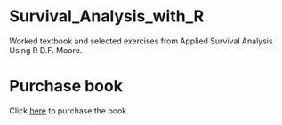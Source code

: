 # Survival_Analysis_with_R
Worked textbook and selected exercises from Applied Survival Analysis Using R D.F. Moore.

# Purchase book
Click [here](https://www.springer.com/gp/book/9783319312439) to purchase the book.